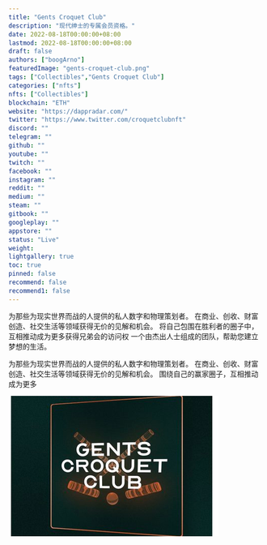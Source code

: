 ```yaml
---
title: "Gents Croquet Club"
description: "现代绅士的专属会员资格。"
date: 2022-08-18T00:00:00+08:00
lastmod: 2022-08-18T00:00:00+08:00
draft: false
authors: ["boogArno"]
featuredImage: "gents-croquet-club.png"
tags: ["Collectibles","Gents Croquet Club"]
categories: ["nfts"]
nfts: ["Collectibles"]
blockchain: "ETH"
website: "https://dappradar.com/"
twitter: "https://www.twitter.com/croquetclubnft"
discord: ""
telegram: ""
github: ""
youtube: ""
twitch: ""
facebook: ""
instagram: ""
reddit: ""
medium: ""
steam: ""
gitbook: ""
googleplay: ""
appstore: ""
status: "Live"
weight: 
lightgallery: true
toc: true
pinned: false
recommend: false
recommend1: false
---
```

为那些为现实世界而战的人提供的私人数字和物理策划者。 在商业、创收、财富创造、社交生活等领域获得无价的见解和机会。 将自己包围在胜利者的圈子中，互相推动成为更多获得兄弟会的访问权
一个由杰出人士组成的团队，帮助您建立梦想的生活。

为那些为现实世界而战的人提供的私人数字和物理策划者。 在商业、创收、财富创造、社交生活等领域获得无价的见解和机会。 围绕自己的赢家圈子，互相推动成为更多

![gentscroquetclub-dapp-collectibles-ethereum-image1_b3bbc6e8df9ae01e64ae26ed6980c5b6](gentscroquetclub-dapp-collectibles-ethereum-image1_b3bbc6e8df9ae01e64ae26ed6980c5b6.png)